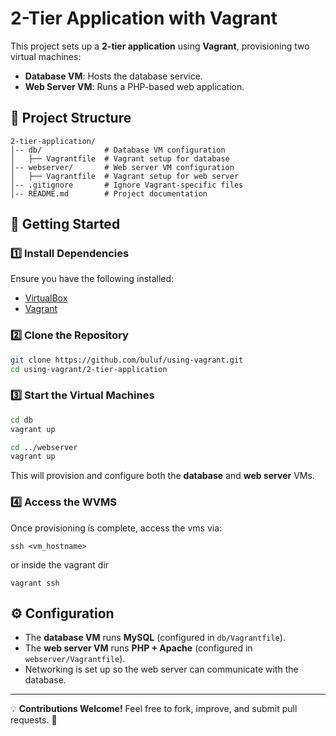 # 2-Tier Application with Vagrant

This project sets up a **2-tier application** using **Vagrant**, provisioning two virtual machines:
- **Database VM**: Hosts the database service.
- **Web Server VM**: Runs a PHP-based web application.

## 📌 Project Structure
```
2-tier-application/
│-- db/              # Database VM configuration
│   ├── Vagrantfile  # Vagrant setup for database
│-- webserver/       # Web server VM configuration
│   ├── Vagrantfile  # Vagrant setup for web server
│-- .gitignore       # Ignore Vagrant-specific files
│-- README.md        # Project documentation
```

## 🚀 Getting Started
### 1️⃣ Install Dependencies
Ensure you have the following installed:
- [VirtualBox](https://www.virtualbox.org/)
- [Vagrant](https://www.vagrantup.com/)

### 2️⃣ Clone the Repository
```bash
git clone https://github.com/buluf/using-vagrant.git
cd using-vagrant/2-tier-application
```

### 3️⃣ Start the Virtual Machines
```bash
cd db
vagrant up

cd ../webserver
vagrant up
```
This will provision and configure both the **database** and **web server** VMs.

### 4️⃣ Access the WVMS
Once provisioning is complete, access the vms via:
```
ssh <vm_hostname>

```
or inside the vagrant dir

```
vagrant ssh

```

## ⚙️ Configuration
- The **database VM** runs **MySQL** (configured in `db/Vagrantfile`).
- The **web server VM** runs **PHP + Apache** (configured in `webserver/Vagrantfile`).
- Networking is set up so the web server can communicate with the database.

---
💡 **Contributions Welcome!** Feel free to fork, improve, and submit pull requests. 🚀
